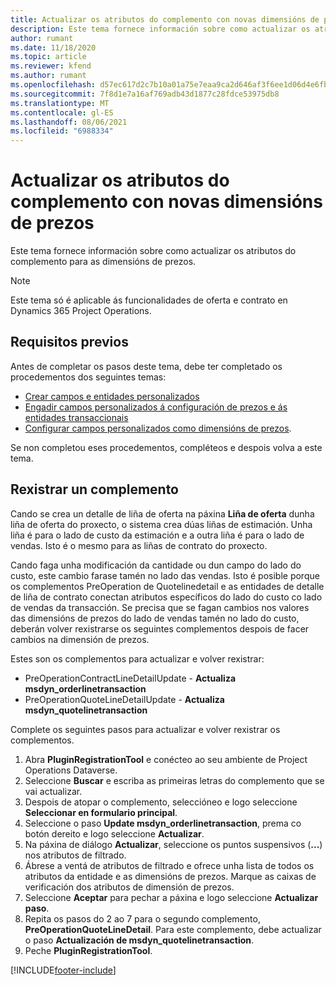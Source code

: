 ```yaml
---
title: Actualizar os atributos do complemento con novas dimensións de prezos
description: Este tema fornece información sobre como actualizar os atributos do complemento para as dimensións de prezos.
author: rumant
ms.date: 11/18/2020
ms.topic: article
ms.reviewer: kfend
ms.author: rumant
ms.openlocfilehash: d57ec617d2c7b10a01a75e7eaa9ca2d646af3f6ee1d06d4e6fb228fc0533da27
ms.sourcegitcommit: 7f8d1e7a16af769adb43d1877c28fdce53975db8
ms.translationtype: MT
ms.contentlocale: gl-ES
ms.lasthandoff: 08/06/2021
ms.locfileid: "6988334"
---
```

# <a name="update-plug-in-attributes-with-new-pricing-dimensions"></a>Actualizar os atributos do complemento con novas dimensións de prezos

Este tema fornece información sobre como actualizar os atributos do complemento para as dimensións de prezos.

> [!NOTE]
> Este tema só é aplicable ás funcionalidades de oferta e contrato en Dynamics 365 Project Operations.

## <a name="prerequisites"></a>Requisitos previos
Antes de completar os pasos deste tema, debe ter completado os procedementos dos seguintes temas:

  - [Crear campos e entidades personalizados](create-custom-fields-entities-pricing-dimensions.md) 
  - [Engadir campos personalizados á configuración de prezos e ás entidades transaccionais ](add-custom-fields-price-setup-transactional-entities.md)
  - [Configurar campos personalizados como dimensións de prezos](set-up-custom-fields-pricing-dimensions.md). 
  
Se non completou eses procedementos, compléteos e despois volva a este tema.

## <a name="register-a-plug-in"></a>Rexistrar un complemento
Cando se crea un detalle de liña de oferta na páxina **Liña de oferta** dunha liña de oferta do proxecto, o sistema crea dúas liñas de estimación. Unha liña é para o lado de custo da estimación e a outra liña é para o lado de vendas. Isto é o mesmo para as liñas de contrato do proxecto.

Cando faga unha modificación da cantidade ou dun campo do lado do custo, este cambio farase tamén no lado das vendas. Isto é posible porque os complementos PreOperation de Quotelinedetail e as entidades de detalle de liña de contrato conectan atributos específicos do lado do custo co lado de vendas da transacción. Se precisa que se fagan cambios nos valores das dimensións de prezos do lado de vendas tamén no lado do custo, deberán volver rexistrarse os seguintes complementos despois de facer cambios na dimensión de prezos.

Estes son os complementos para actualizar e volver rexistrar:

- PreOperationContractLineDetailUpdate - **Actualiza msdyn_orderlinetransaction**
- PreOperationQuoteLineDetailUpdate - **Actualiza msdyn_quotelinetransaction**

Complete os seguintes pasos para actualizar e volver rexistrar os complementos.

1. Abra **PluginRegistrationTool** e conécteo ao seu ambiente de Project Operations Dataverse.
2. Seleccione **Buscar** e escriba as primeiras letras do complemento que se vai actualizar.
3. Despois de atopar o complemento, seleccióneo e logo seleccione **Seleccionar en formulario principal**.
4. Seleccione o paso **Update msdyn_orderlinetransaction**, prema co botón dereito e logo seleccione **Actualizar**.
5. Na páxina de diálogo **Actualizar**, seleccione os puntos suspensivos (**...**) nos atributos de filtrado.
6. Ábrese a ventá de atributos de filtrado e ofrece unha lista de todos os atributos da entidade e as dimensións de prezos. Marque as caixas de verificación dos atributos de dimensión de prezos.
7. Seleccione **Aceptar** para pechar a páxina e logo seleccione **Actualizar paso**.
8. Repita os pasos do 2 ao 7 para o segundo complemento, **PreOperationQuoteLineDetail**. Para este complemento, debe actualizar o paso **Actualización de msdyn_quotelinetransaction**.
9. Peche **PluginRegistrationTool**.


[!INCLUDE[footer-include](../includes/footer-banner.md)]